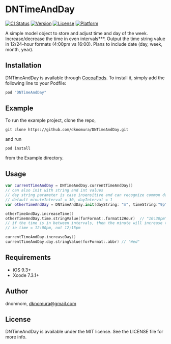 # DNTimeAndDay

[![CI Status](http://img.shields.io/travis/dnomnom/DNTimeAndDay.svg?style=flat)](https://travis-ci.org/dnomnom/DNTimeAndDay)
[![Version](https://img.shields.io/cocoapods/v/DNTimeAndDay.svg?style=flat)](http://cocoapods.org/pods/DNTimeAndDay)
[![License](https://img.shields.io/cocoapods/l/DNTimeAndDay.svg?style=flat)](http://cocoapods.org/pods/DNTimeAndDay)
[![Platform](https://img.shields.io/cocoapods/p/DNTimeAndDay.svg?style=flat)](http://cocoapods.org/pods/DNTimeAndDay)

A simple model object to store and adjust time and day of the week. Increase/decrease the time in even intervals***. Output the time string value in 12/24-hour formats (4:00pm vs 16:00). Plans to include date (day, week, month, year).   

## Installation

DNTimeAndDay is available through [CocoaPods](http://cocoapods.org). To install
it, simply add the following line to your Podfile:

```ruby
pod "DNTimeAndDay"
```


## Example

To run the example project, clone the repo,

`git clone https://github.com/dknomura/DNTimeAndDay.git`

and run 

`pod install` 

from the Example directory.

## Usage
```swift
var currentTimeAndDay = DNTimeAndDay.currentTimeAndDay()  
// can also init with string and int values
// day string parameter is case insensitive and can recognize common day abbreviations, time string can have a period or colon and the option of am/pm (ie "11:30p", "11.5p", "11:00pm", "23.5", "23:30" are all the same) 
// default minuteInterval = 30, dayInterval = 1
var otherTimeAndDay = DNTimeAndDay.init(dayString: "m", timeString:"9p", minuteInterval: 90, dayInterval = 2)

otherTimeAndDay.increaseTime()  
otherTimeAndDay.time.stringValue(forFormat:.format12Hour)  // "10:30pm"
// if the time is in between intervals, then the minute will increase to match the interval. 
// ie time = 12:00pm, not 12;15pm

currentTimeAndDay.increaseDay() 
currentTimeAndDay.day.stringValue(forFormat:.abbr) // "Wed"
```

## Requirements
- iOS 9.3+
- Xcode 7.3.1+


## Author

dnomnom, dknomura@gmail.com

## License

DNTimeAndDay is available under the MIT license. See the LICENSE file for more info.
